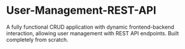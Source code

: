 # User-Management-REST-API
A fully functional CRUD application with dynamic frontend-backend interaction, allowing user management with REST API endpoints. Built completely from scratch.
